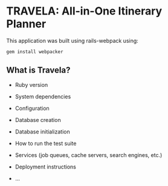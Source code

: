 # TRAVELA: All-in-One Itinerary Planner
This application was built using rails-webpack using:
```
gem install webpacker
```

## What is Travela?

* Ruby version

* System dependencies

* Configuration

* Database creation

* Database initialization

* How to run the test suite

* Services (job queues, cache servers, search engines, etc.)

* Deployment instructions

* ...
